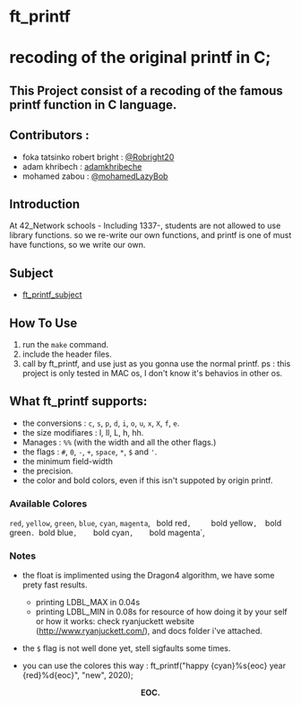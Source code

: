 # ft_printf

# recoding of the original printf in C;

This Project consist of a recoding of the famous printf function in C language.
----

## Contributors :
+ foka tatsinko robert bright : [@Robright20](https://github.com/Robright20)
+ adam khribech : [adamkhribeche](https://github.com/adamkhribeche) 
+ mohamed zabou : [@mohamedLazyBob](https://github.com/mohamedLazyBob)

## Introduction
At 42_Network schools - Including 1337-, students are not allowed to use library functions.
so we re-write our own functions, and printf is one of must have functions, so we write our own.

## Subject
+ [ft_printf_subject](/ft_printf.en.pdf)

## How To Use
1. run the `make` command.
2. include the header files.
3. call by ft_printf, and use just as you gonna use the normal printf.
ps : this project is only tested in MAC os, I don't know it's behavios in other os.

## What ft_printf supports:
- the conversions : `c`, `s`, `p`, `d`, `i`, `o`, `u`, `x`, `X`, `f`, `e`.
- the size modifiares : l, ll, L, h, hh.
- Manages : `%%` (with the width and all the other flags.)
- the flags :  `#`, `0`, `-`, `+`, `space`, `*`, `$` and `'`.
- the minimum field-width
- the precision.
- the color and bold colors, even if this isn't suppoted by origin printf.

### Available Colores 
`red`,			`yellow`,		`green`,
`blue`,			`cyan`,			`magenta`,
`
`bold red`,		`bold yellow`,	`bold green`.
`bold blue`,	`bold cyan`,	`bold magenta`,

### Notes
- the float is implimented using the Dragon4 algorithm, we have some prety fast results.
	- printing LDBL_MAX in 0.04s
	- printing LDBL_MIN in 0.08s
for resource of how doing it by your self or how it works: 
check ryanjuckett website (http://www.ryanjuckett.com/), and docs folder i've attached.

- the `$` flag is not well done yet, stell sigfaults some times.
- you can use the colores this way : 
	ft_printf("happy {cyan}%s{eoc} year {red}%d{eoc}", "new", 2020);

<p align="center"><b> EOC. </b></p>
